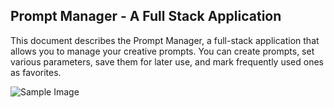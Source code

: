 ## Prompt Manager - A Full Stack Application
This document describes the Prompt Manager, a full-stack application that allows you to manage your creative prompts. You can create prompts, set various parameters, save them for later use, and mark frequently used ones as favorites.

![Sample Image](https://drive.google.com/uc?export=view&id=1qJ4i5xSz27WLXpCC0xJ7Fe9_Z40B5g1J)

